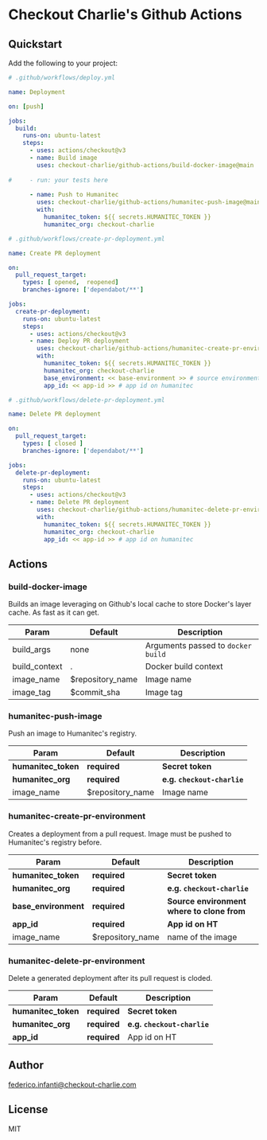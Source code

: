 # Checkout Charlie's Github Actions

## Quickstart

Add the following to your project:

```yaml
# .github/workflows/deploy.yml

name: Deployment

on: [push]

jobs:
  build:
    runs-on: ubuntu-latest
    steps:
      - uses: actions/checkout@v3
      - name: Build image
        uses: checkout-charlie/github-actions/build-docker-image@main
        
#     - run: your tests here
        
      - name: Push to Humanitec
        uses: checkout-charlie/github-actions/humanitec-push-image@main
        with:
          humanitec_token: ${{ secrets.HUMANITEC_TOKEN }}
          humanitec_org: checkout-charlie

```

```yaml
# .github/workflows/create-pr-deployment.yml

name: Create PR deployment

on:
  pull_request_target:
    types: [ opened,  reopened]
    branches-ignore: ['dependabot/**']

jobs:
  create-pr-deployment:
    runs-on: ubuntu-latest
    steps:
      - uses: actions/checkout@v3
      - name: Deploy PR deployment
        uses: checkout-charlie/github-actions/humanitec-create-pr-environment@main
        with:
          humanitec_token: ${{ secrets.HUMANITEC_TOKEN }}
          humanitec_org: checkout-charlie
          base_environment: << base-environment >> # source environment where to clone from
          app_id: << app-id >> # app id on humanitec

```

```yaml
# .github/workflows/delete-pr-deployment.yml

name: Delete PR deployment

on:
  pull_request_target:
    types: [ closed ]
    branches-ignore: ['dependabot/**']

jobs:
  delete-pr-deployment:
    runs-on: ubuntu-latest
    steps:
      - uses: actions/checkout@v3
      - name: Delete PR deployment
        uses: checkout-charlie/github-actions/humanitec-delete-pr-environment@main
        with:
          humanitec_token: ${{ secrets.HUMANITEC_TOKEN }}
          humanitec_org: checkout-charlie
          app_id: << app-id >> # app id on humanitec

```

## Actions

### build-docker-image

Builds an image leveraging on Github's local cache to store Docker's layer cache. As fast as it can get.

| Param         | Default          | Description                        |
|---------------|------------------|------------------------------------|
| build_args    | none             | Arguments passed to `docker build` |
| build_context | .                | Docker build context               |
| image_name    | $repository_name | Image name                         |
| image_tag     | $commit_sha      | Image tag                          |

### humanitec-push-image

Push an image to Humanitec's registry.

| Param               | Default          | Description                 |
|---------------------|------------------|-----------------------------|
| **humanitec_token** | **required**     | **Secret token**            |
| **humanitec_org**   | **required**     | **e.g. `checkout-charlie`** |
| image_name          | $repository_name | Image name                  |

### humanitec-create-pr-environment

Creates a deployment from a pull request. Image must be pushed to Humanitec's registry before.

| Param               | Default          | Description                                |
|---------------------|------------------|--------------------------------------------|
| **humanitec_token** | **required**     | **Secret token**                           |
| **humanitec_org**   | **required**     | **e.g. `checkout-charlie`**                |
| **base_environment**| **required**     | **Source environment where to clone from** |
| **app_id**          | **required**     | **App id on HT**                           |    
| image_name          | $repository_name | name of the image                          |

### humanitec-delete-pr-environment

Delete a generated deployment after its pull request is cloded.

| Param               | Default          | Description                            |
|---------------------|------------------|----------------------------------------|
| **humanitec_token** | **required**     | **Secret token**                       |
| **humanitec_org**   | **required**     | **e.g. `checkout-charlie`**            |
| **app_id**          | **required**     | App id on HT                           |

## Author

federico.infanti@checkout-charlie.com

## License

MIT


